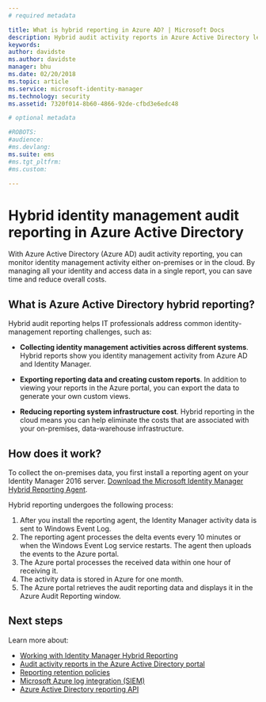 ```yaml
---
# required metadata

title: What is hybrid reporting in Azure AD? | Microsoft Docs
description: Hybrid audit activity reports in Azure Active Directory lets you view audited events in both the cloud and on-premises.
keywords:
author: davidste   
ms.author: davidste
manager: bhu
ms.date: 02/20/2018
ms.topic: article
ms.service: microsoft-identity-manager
ms.technology: security
ms.assetid: 7320f014-8b60-4866-92de-cfbd3e6edc48

# optional metadata

#ROBOTS:
#audience:
#ms.devlang:
ms.suite: ems
#ms.tgt_pltfrm:
#ms.custom:

---
```


# Hybrid identity management audit reporting in Azure Active Directory
With Azure Active Directory (Azure AD) audit activity reporting, you can monitor identity management activity either on-premises or in the cloud. By managing all your identity and access data in a single report, you can save time and reduce overall costs.

## What is Azure Active Directory hybrid reporting?
Hybrid audit reporting helps IT professionals address common identity-management reporting challenges, such as:

* **Collecting identity management activities across different systems**. Hybrid reports show you identity management activity from Azure AD and Identity Manager.

* **Exporting reporting data and creating custom reports**. In addition to viewing your reports in the Azure portal, you can export the data to generate your own custom views.

* **Reducing reporting system infrastructure cost**. Hybrid reporting in the cloud means you can help eliminate the costs that are associated with your on-premises, data-warehouse infrastructure.

## How does it work?

To collect the on-premises data, you first install a reporting agent on your Identity Manager 2016 server. [Download the Microsoft Identity Manager Hybrid Reporting Agent](https://www.microsoft.com/download/details.aspx?id=55112).

Hybrid reporting undergoes the following process:
1. After you install the reporting agent, the Identity Manager activity data is sent to Windows Event Log.
2. The reporting agent processes the delta events every 10 minutes or when the Windows Event Log service restarts. The agent then uploads the events to the Azure portal.
3. The Azure portal processes the received data within one hour of receiving it.
4. The activity data is stored in Azure for one month.
5. The Azure portal retrieves the audit reporting data and displays it in the Azure Audit Reporting window.

## Next steps
Learn more about:
- [Working with Identity Manager Hybrid Reporting](working-with-identity-manager-hybrid-reporting.md)
- [Audit activity reports in the Azure Active Directory portal](https://docs.microsoft.com/azure/active-directory/active-directory-reporting-activity-audit-logs)
- [Reporting retention policies](https://docs.microsoft.com/azure/active-directory/active-directory-reporting-retention)
- [Microsoft Azure log integration (SIEM)](https://docs.microsoft.com/azure/security/security-azure-log-integration-overview)
- [Azure Active Directory reporting API](https://docs.microsoft.com/azure/active-directory/active-directory-reporting-api-getting-started)
